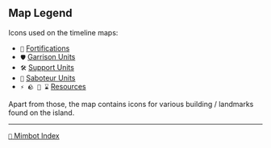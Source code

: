 ## Map Legend

Icons used on the timeline maps: 
- `🏰` [Fortifications](<https://zeithalt.github.io/r/fortifications.html>)
- `🛡️` [Garrison Units](<https://zeithalt.github.io/r/garrisons.html>)
- `🛠️` [Support Units](<https://zeithalt.github.io/r/support.html>)
- `🥷` [Saboteur Units](<https://zeithalt.github.io/r/saboteur.html>)
- `⚡ 🪨 🧪 ⌛` [Resources](<https://zeithalt.github.io/r/resources.html>)

Apart from those, the map contains icons for various building / landmarks found on the island. 

<!---
keywords: 
aliases: 
-->
----------
[`📑` Mimbot Index](</index.md#e850>)